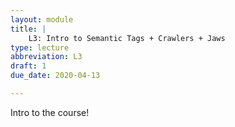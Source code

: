 ```yaml
---
layout: module
title: |
    L3: Intro to Semantic Tags + Crawlers + Jaws
type: lecture
abbreviation: L3
draft: 1
due_date: 2020-04-13

---
```


Intro to the course!